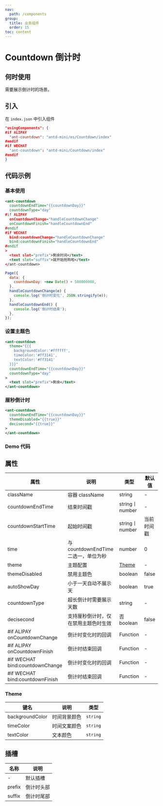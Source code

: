 ```yaml
---
nav:
  path: /components
group:
  title: 业务组件
  order: 15
toc: content
---
```


# Countdown 倒计时

## 何时使用

需要展示倒计时的场景。

## 引入

在 `index.json` 中引入组件

```json
"usingComponents": {
#if ALIPAY
  "ant-countdown": "antd-mini/es/Countdown/index"
#endif
#if WECHAT
  "ant-countdown": "antd-mini/Countdown/index"
#endif
}
```

## 代码示例

### 基本使用
```xml
<ant-countdown 
  countdownEndTime="{{countdownDay}}"
  countdownType="day"
#if ALIPAY
  onCountdownChange="handleCountdownChange"
  onCountdownFinish="handleCountdownEnd"
#endif
#if WECHAT
  bind:countdownChange="handleCountdownChange"
  bind:countdownFinish="handleCountdownEnd"
#endif
>
  <text slot="prefix">剩余时间</text>
  <text slot="suffix">就开始抢购啦</text>
</ant-countdown>
```

```js
Page({
  data: {
    countdownDay: +new Date() + 500000000,
  },
  handleCountdownChange(e) {
    console.log('倒计时变化', JSON.stringify(e));
  },
  handleCountdownEnd() {
    console.log('倒计时结束');
  },
});
```

### 设置主题色
```xml
<ant-countdown 
  theme="{{{
    backgroundColor:'#ffffff',
    timeColor:'#ff3141',
    textColor:'#ff3141'
  }}}" 
  countdownEndTime="{{countdownDay}}" 
  countdownType="day"
>
  <text slot="prefix">剩余</text>
</ant-countdown>
```

### 厘秒倒计时
```xml
<ant-countdown 
  countdownEndTime="{{countdownDay}}" 
  themeDisabled="{{true}}"
  decisecond="{{true}}"
>
</ant-countdown>
```

### Demo 代码

<code src='../../demo/pages/Countdown/index'></code>

## 属性

| 属性 | 说明 | 类型 | 默认值 |
| --- | --- | --- | --- |
| className | 容器 className | string | - |
| countdownEndTime | 结束时间戳 | string丨number | - |
| countdownStartTime | 起始时间戳 | string丨number | 当前时间戳 |
| time | 与 countdownEndTime 二选一，单位为秒 | number | 0 |
| theme | 主题配置 | [Theme](#theme) | - |
| themeDisabled | 禁用主题色 | boolean | false |
| autoShowDay | 小于一天自动不展示天 | boolean | true |
| countdownType | 超长倒计时需要展示天数 | string | - |
| decisecond | 支持厘秒倒计时，仅在禁用主题色时生效 | 否boolean| false |
| #if ALIPAY onCountdownChange | 倒计时变化时的回调 | Function | - |
| #if ALIPAY onCountdownFinish | 倒计时结束回调 | Function | - |  |
| #if WECHAT bind:countdownChange | 倒计时变化时的回调 | Function | - |
| #if WECHAT bind:countdownFinish | 倒计时结束回调 | Function | - |  |

### Theme

| 键名            | 说明         | 类型     |
| --------------- | ------------ | -------- |
| backgroundColor | 时间背景颜色 | `string` |
| timeColor       | 时间文案颜色 | `string` |
| textColor       | 文本颜色     | `string` |

## 插槽

| 名称 | 说明 |
| -------- | -------- |
| - | 默认插槽 |
| prefix | 倒计时头部 |
| suffix | 倒计时尾部 |
